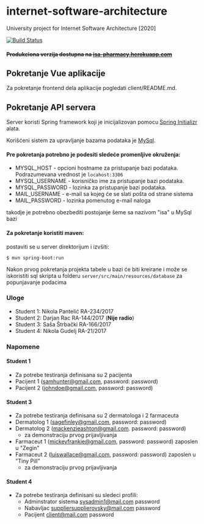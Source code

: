 # internet-software-architecture
University project for Internet Software Architecture [2020]

[![Build Status](https://travis-ci.com/nikolapantelic-ftn/internet-software-architecture.svg?branch=main)](https://travis-ci.com/nikolapantelic-ftn/internet-software-architecture)

#### ~~Produkciona verzija dostupna na [isa-pharmacy.herokuapp.com](https://isa-pharmacy.herokuapp.com)~~
## Pokretanje Vue aplikacije
Za pokretanje frontend dela aplikacije pogledati client/README.md.

## Pokretanje API servera
Server koristi Spring framework koji je inicijalizovan pomocu [Spring Initializr](https://start.spring.io/) alata.

Korišćeni sistem za upravljanje bazama podataka je [MySql](https://www.mysql.com/).

#### Pre pokretanja potrebno je podesiti sledeće promenljive okruženja:
- MYSQL_HOST - opcioni hostname za pristupanje bazi podataka. Podrazumevana vrednost je `locahost:3306`
- MYSQL_USERNAME - korisničko ime za pristupanje bazi podataka.
- MYSQL_PASSWORD - lozinka za pristupanje bazi podataka.
- MAIL_USERNAME - e-mail sa kojeg će se slati pošta od strane sistema
- MAIL_PASSWORD - lozinka pomenutog e-mail naloga

takodje je potrebno obezbediti postojanje šeme sa nazivom "isa" u MySql bazi

#### Za pokretanje koristiti maven:
postaviti se u server direktorijum i izvšiti:

`$ mvn spring-boot:run`

Nakon prvog pokretanja projekta tabele u bazi će biti kreirane i može se iskoristiti sql skripta u folderu `server/src/main/resources/database` za popunjavanje podacima

### Uloge
- Student 1: Nikola Pantelić RA-234/2017
- Student 2: Darjan Rac RA-144/2017 (**Nije radio**)
- Student 3: Saša Štrbački RA-166/2017
- Student 4: Nikola Gudelj RA-21/2017

### Napomene
#### Student 1
- Za potrebe testiranja definisana su 2 pacijenta
- Pacijent 1 (samhunter@gmail.com, password: password)
- Pacijent 2 (johndoe@gmail.com, password: password)
#### Student 3
- Za potrebe testiranja definisana su 2 dermatologa i 2 farmaceuta
- Dermatolog 1 (sagefinley@gmail.com, password: password)
- Dermatolog 2 (mackenzieashton@gmail.com. password: password)
  - za demonstraciju prvog prijavljivanja
- Farmaceut 1 (mickeyfrankie@gmail.com, password: password) zaposlen u "Zegin"
- Farmaceut 2 (luiswallace@gmail.com, password: password) zaposlen u "Tiny Pill"
  - za demonstraciju prvog prijavljivanja
#### Student 4
  - Za potrebe testiranja definisani su sledeci profili:
    - Adminstrator sistema
        sysadmin1@mail.com
        password
    - Nabavljac
        suppliersupplierovsky@mail.com
        password
    - Pacijent
        client@mail.com
        password
    
